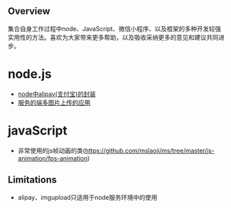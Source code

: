 ## Overview
集合自身工作过程中node、JavaScript、微信小程序、以及框架的多种开发较强实用性的方法。喜欢为大家带来更多帮助，以及吸收采纳更多的意见和建议共同进步。

node.js
=======
- [node中alipay(支付宝)的封装][]
- [服务的端多图片上传的应用][]

[node中alipay(支付宝)的封装]:https://github.com/mslaoji/ms/blob/master/n-o-d-e/
[服务的端多图片上传的应用]:https://github.com/mslaoji/ms/blob/master/n-o-d-e/

javaScript
==========
- 非常使用的js帧动画的类(https://github.com/mslaoji/ms/tree/master/js-animation/fps-animation)

## Limitations
- alipay、imgupload只适用于node服务环境中的使用
